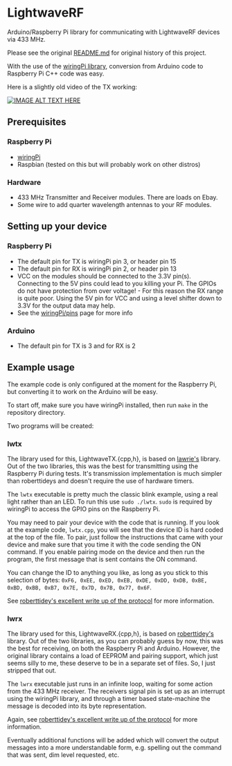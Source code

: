 LightwaveRF
===========

Arduino/Raspberry Pi library for communicating with LightwaveRF devices via 433 MHz.

Please see the original [README.md](https://github.com/roberttidey/LightwaveRF) for original history of this project.

With the use of the [wiringPi library](http://wiringpi.com/), conversion from Arduino code to Raspberry Pi C++ code was easy.


Here is a slightly old video of the TX working:

[![IMAGE ALT TEXT HERE](http://img.youtube.com/vi/UApxWZYKNRU/0.jpg)](http://www.youtube.com/watch?v=UApxWZYKNRU)


Prerequisites
-------------

### Raspberry Pi

- [wiringPi](http://wiringpi.com/)
- Raspbian (tested on this but will probably work on other distros)

### Hardware

- 433 MHz Transmitter and Receiver modules. There are loads on Ebay.
- Some wire to add quarter wavelength antennas to your RF modules.


Setting up your device
----------------------

### Raspberry Pi

- The default pin for TX is wiringPi pin 3, or header pin 15
- The default pin for RX is wiringPi pin 2, or header pin 13
- VCC on the modules should be connected to the 3.3V pin(s). Connecting to the 5V pins could lead to you killing your Pi. The GPIOs do not have protection from over voltage! - For this reason the RX range is quite poor. Using the 5V pin for VCC and using a level shifter down to 3.3V for the output data may help.
- See the [wiringPi/pins](http://wiringpi.com/pins/) page for more info

### Arduino

- The default pin for TX is 3 and for RX is 2


Example usage
-------------

The example code is only configured at the moment for the Raspberry Pi, but converting it to work on the Arduino will be easy.

To start off, make sure you have wiringPi installed, then run `make` in the repository directory.

Two programs will be created:

### lwtx

The library used for this, LightwaveTX.{cpp,h}, is based on [lawrie's](https://github.com/lawrie/LightwaveRF) library. Out of the two libraries, this was the best for transmitting using the Raspberry Pi during tests. It's transmission implementation is much simpler than roberttideys and doesn't require the use of hardware timers.

The `lwtx` executable is pretty much the classic blink example, using a real light rather than an LED. To run this use `sudo ./lwtx`. `sudo` is required by wiringPi to access the GPIO pins on the Raspberry Pi.

You may need to pair your device with the code that is running. If you look at the example code, `lwtx.cpp`, you will see that the device ID is hard coded at the top of the file. To pair, just follow the instructions that came with your device and make sure that you time it with the code sending the ON command. If you enable pairing mode on the device and then run the program, the first message that is sent contains the ON command.

You can change the ID to anything you like, as long as you stick to this selection of bytes: `0xF6, 0xEE, 0xED, 0xEB, 0xDE, 0xDD, 0xDB, 0xBE, 0xBD, 0xBB, 0xB7, 0x7E, 0x7D, 0x7B, 0x77, 0x6F`.

See [roberttidey's excellent write up of the protocol](https://github.com/roberttidey/LightwaveRF/blob/master/LightwaveRF433.pdf) for more information.

### lwrx

The library used for this, LightwaveRX.{cpp,h}, is based on [roberttidey's](https://github.com/roberttidey/LightwaveRF/) library. Out of the two libraries, as you can probably guess by now, this was the best for receiving, on both the Raspberry Pi and Arduino. However, the original library contains a load of EEPROM and pairing support, which just seems silly to me, these deserve to be in a separate set of files. So, I just stripped that out.

The `lwrx` executable just runs in an infinite loop, waiting for some action from the 433 MHz receiver. The receivers signal pin is set up as an interrupt using the wiringPi library, and through a timer based state-machine the message is decoded into its byte representation.

Again, see [roberttidey's excellent write up of the protocol](https://github.com/roberttidey/LightwaveRF/blob/master/LightwaveRF433.pdf) for more information.

Eventually additional functions will be added which will convert the output messages into a more understandable form, e.g. spelling out the command that was sent, dim level requested, etc.

